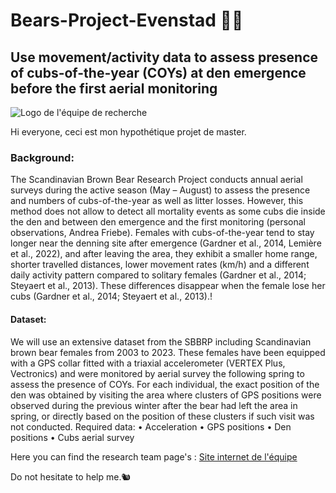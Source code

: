 # Bears-Project-Evenstad 🐻🌲

## Use movement/activity data to assess presence of cubs-of-the-year (COYs) at den emergence before the first aerial monitoring
![Logo de l'équipe de recherche](https://static.wixstatic.com/media/915ea6_8d6b35b24559481b87d3567acc6f903e~mv2.png/v1/fill/w_650,h_134,al_c,q_85,usm_0.66_1.00_0.01,enc_auto/SkandinaviskaBj%C3%B6rnprojectet_logo_farger_hvit_tekst.png)

Hi everyone, ceci est mon hypothétique projet de master.

### Background: 
The Scandinavian Brown Bear Research Project conducts annual aerial surveys during the active season (May – August) to assess the presence and numbers of cubs-of-the-year as well as litter losses. However, this method does not allow to detect all mortality events as some cubs die inside the den and between den emergence and the first monitoring (personal observations, Andrea Friebe). Females with cubs-of-the-year tend to stay longer near the denning site after emergence (Gardner et al., 2014, Lemière et al., 2022), and after leaving the area, they exhibit a smaller home range, shorter travelled distances, lower movement rates (km/h) and a different daily activity pattern compared to solitary females (Gardner et al., 2014; Steyaert et al., 2013).
These differences disappear when the female lose her cubs (Gardner et al., 2014; Steyaert et al., 2013).!

#### Dataset: 
We will use an extensive dataset from the SBBRP including Scandinavian brown bear females from 2003 to 2023. These females have been equipped with a GPS collar fitted with a triaxial accelerometer (VERTEX Plus, Vectronics) and were monitored by aerial survey the following spring to assess the presence of COYs. For each individual, the exact position of the den was obtained by visiting the area where clusters of GPS positions were observed during the previous winter after the bear had left the area in spring, or directly based on the position of these clusters if such visit was not conducted. 
Required data:
•	Acceleration
•	GPS positions
•	Den positions
•	Cubs aerial survey

Here you can find the research team page's : [Site internet de l'équipe](https://www.brownbearproject.com/)

Do not hesitate to help me.🐿️
